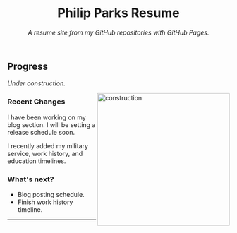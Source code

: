 <header>

<!--
  <<< Author notes: Course header >>>
  Include a 1280×640 image, course title in sentence case, and a concise description in emphasis.
  In your repository settings: enable template repository, add your 1280×640 social image, auto delete head branches.
  Add your open source license, GitHub uses MIT license.
-->

# Philip Parks Resume

_A resume site from my GitHub repositories with GitHub Pages._

</header>

<!--
  <<< Author notes: Finish >>>
  Review what we learned, ask for feedback, provide next steps.
-->

## Progress

_Under construction._

<img src=https://octodex.github.com/images/constructocat2.jpg alt=construction width=300 align=right>

### Recent Changes

I have been working on my blog section. I will be setting a release schedule soon.

I recently added my military service, work history, and education timelines.

### What's next?

- Blog posting schedule.
- Finish work history timeline.

<footer>

<!--
  <<< Author notes: Footer >>>
  Add a link to get support, GitHub status page, code of conduct, and license link.
-->

---

</footer>
